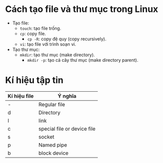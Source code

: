 # Cách tạo file và thư mục trong Linux

- Tạo file:
  - `touch`: tạo file trống.
  - `cp`: copy file.
    - `cp -R`: copy đệ quy (copy recursively).
  - `vi`: tạo file với trình soạn vi.
- Tạo thư mục:
  - `mkdir`: tạo thư mục (make directory).
    - `mkdir -p`: tạo cả cây thư mục (make directory parent).

# Kí hiệu tập tin

| Kí hiệu file | Ý nghĩa                     |
|--------------|-----------------------------|
| -            | Regular file                |
| d            | Directory                   |
| l            | link                        |
| c            | special file or device file |
| s            | socket                      |
| p            | Named pipe                  |
| b            | block device                |